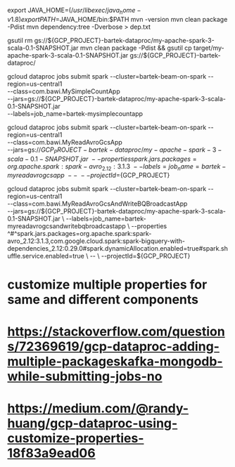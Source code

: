 export JAVA_HOME=$(/usr/libexec/java_home -v1.8)
export PATH=$JAVA_HOME/bin:$PATH
mvn -version
mvn clean package -Pdist
mvn dependency:tree -Dverbose > dep.txt


gsutil rm gs://${GCP_PROJECT}-bartek-dataproc/my-apache-spark-3-scala-0.1-SNAPSHOT.jar
mvn clean package -Pdist && gsutil cp target/my-apache-spark-3-scala-0.1-SNAPSHOT.jar gs://${GCP_PROJECT}-bartek-dataproc/

gcloud dataproc jobs submit spark --cluster=bartek-beam-on-spark --region=us-central1 \
--class=com.bawi.MySimpleCountApp \
--jars=gs://${GCP_PROJECT}-bartek-dataproc/my-apache-spark-3-scala-0.1-SNAPSHOT.jar \
--labels=job_name=bartek-mysimplecountapp

gcloud dataproc jobs submit spark --cluster=bartek-beam-on-spark --region=us-central1 \
--class=com.bawi.MyReadAvroGcsApp \
--jars=gs://${GCP_PROJECT}-bartek-dataproc/my-apache-spark-3-scala-0.1-SNAPSHOT.jar \
--properties spark.jars.packages=org.apache.spark:spark-avro_2.12:3.1.3 \
--labels=job_name=bartek-myreadavrogcsapp \
-- \
 --projectId=${GCP_PROJECT}

gcloud dataproc jobs submit spark --cluster=bartek-beam-on-spark --region=us-central1 \
--class=com.bawi.MyReadAvroGcsAndWriteBQBroadcastApp \
--jars=gs://${GCP_PROJECT}-bartek-dataproc/my-apache-spark-3-scala-0.1-SNAPSHOT.jar \
--labels=job_name=bartek-myreadavrogcsandwritebqbroadcastapp \
--properties ^#^spark.jars.packages=org.apache.spark:spark-avro_2.12:3.1.3,com.google.cloud.spark:spark-bigquery-with-dependencies_2.12:0.29.0#spark.dynamicAllocation.enabled=true#spark.shuffle.service.enabled=true \
-- \
 --projectId=${GCP_PROJECT}

# customize multiple properties for same and different components 
# https://stackoverflow.com/questions/72369619/gcp-dataproc-adding-multiple-packageskafka-mongodb-while-submitting-jobs-no
# https://medium.com/@randy-huang/gcp-dataproc-using-customize-properties-18f83a9ead06
